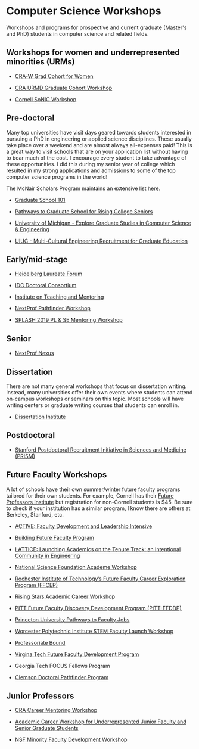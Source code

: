 # Computer Science Workshops
Workshops and programs for prospective and current graduate (Master's and PhD) students in computer science and related fields.


## Workshops for women and underrepresented minorities (URMs)

* [CRA-W Grad Cohort for Women](https://cra.org/cra-w/grad-cohort-workshop/)

* [CRA URMD Graduate Cohort Workshop](https://cra.org/crn/2018/10/applications-open-for-2019-graduate-cohort-workshops/)

* [Cornell SoNIC Workshop](https://www.cs.cornell.edu/content/workshop/sonic)


## Pre-doctoral

Many top universities have visit days geared towards students interested in pursuing a PhD in engineering or applied science disciplines. These usually take place over a weekend and are almost always all-expenses paid! This is a great way to visit schools that are on your application list without having to bear much of the cost. I encourage every student to take advantage of these opportunities. I did this during my senior year of college which resulted in my strong applications and admissions to some of the top computer science programs in the world! 

The McNair Scholars Program maintains an extensive list [here](https://mcnairscholars.com/campus-visitations/).

* [Graduate School 101](https://theihs.org/undergraduates/graduate-school-101/?utm_source=profellow&utm_medium=display&utm_campaign=graduate-school-101&utm_term=newsletter-ad&utm_content=grad-school-101-info&mc_cid=cab89c6815&mc_eid=a404ee11ad)

* [Pathways to Graduate School for Rising College Seniors](https://engineering.princeton.edu/academic-pathways/prospective-graduate-students)

* [University of Michigan - Explore Graduate Studies in Computer Science & Engineering](https://www.eecs.umich.edu/cse/egs/)

* [UIUC - Multi-Cultural Engineering Recruitment for Graduate Education](https://my.engr.illinois.edu/submit/)


## Early/mid-stage

* [Heidelberg Laureate Forum](https://www.heidelberg-laureate-forum.org/event_2018/)

* [IDC Doctoral Consortium](http://idc.acm.org/2019/doctoral-consortium/)

* [Institute on Teaching and Mentoring](https://instituteonteachingandmentoring.org/)

* [NextProf Pathfinder Workshop](https://nextprofpathfinder.engin.umich.edu/)

* [SPLASH 2019 PL & SE Mentoring Workshop](https://2019.splashcon.org/track/splash-2019-PLMW)


## Senior

* [NextProf Nexus](http://nextprofnexus.engin.umich.edu/)


## Dissertation

There are not many general workshops that focus on dissertation writing. Instead, many universities offer their own events where students can attend on-campus workshops or seminars on this topic. Most schools will have writing centers or graduate writing courses that students can enroll in.

* [Dissertation Institute](https://www.dissertationinstitute.com/)


## Postdoctoral

* [Stanford Postdoctoral Recruitment Initiative in Sciences and Medicine (PRISM)](https://postdocs.stanford.edu/PRISM?utm_source=Announcements+-+May+20%2C+2019&utm_campaign=Announcements-7%2F17%2F17&utm_medium=email)


## Future Faculty Workshops

A lot of schools have their own summer/winter future faculty programs tailored for their own students. For example, Cornell has their [Future Professors Institute](http://blogs.cornell.edu/futureprofs/) but registration for non-Cornell students is $45. Be sure to check if your institution has a similar program, I know there are others at Berkeley, Stanford, etc.  

* [ACTIVE: Faculty Development and Leadership Intensive](https://www.colorado.edu/engineering/active?utm_source=Announcements+-+May+20%2C+2019&utm_campaign=Announcements-7%2F17%2F17&utm_medium=email)

* [Building Future Faculty Program ](https://mathalliance.org/building-future-faculty-program-now-accepting-applications-for-2019/)

* [LATTICE: Launching Academics on the Tenure Track: an Intentional Community in Engineering]( https://advance.washington.edu/lattice)
 
* [National Science Foundation Academe Workshop](https://files.constantcontact.com/95a45462201/e9b18938-3d9c-4fc7-a34d-8f9360c6610b.pdf)

* [Rochester Institute of Technology’s Future Faculty Career Exploration Program (FFCEP)](https://www.rit.edu/academicaffairs/facultyrecruitment/future-faculty-programs/future-faculty-career-exploration-program)

* [Rising Stars Academic Career Workshop](https://risingstars18-eecs.mit.edu/)

* [PITT Future Faculty Discovery Development Program (PITT-FFDDP)](https://www.engineering.pitt.edu/FFDP/?utm_source=Announcements+-+July+1%2C+2019&utm_campaign=Announcements-7%2F17%2F17&utm_medium=email)

* [Princeton University Pathways to Faculty Jobs](https://engineering.princeton.edu/academic-pathways/prospective-faculty)

* [Worcester Polytechnic Institute STEM Faculty Launch Workshop](https://www.wpi.edu/news/calendar/events/stem-faculty-launch-workshop?utm_source=redirector&utm_medium=facultylaunch&utm_campaign=short_url)

* [Professoriate Bound](https://blackengineeringphd.org/)

* [Virgina Tech Future Faculty Development Program](https://www.inclusive.vt.edu/Programs/future_faculty.html)

* Georgia Tech FOCUS Fellows Program

* [Clemson Doctoral Pathfinder Program](https://www.clemson.edu/inclusion/pathfinder/)


## Junior Professors

* [CRA Career Mentoring Workshop](https://cra.org/career-mentoring-workshop/)

* [Academic Career Workshop for Underrepresented Junior Faculty and Senior Graduate Students](http://www.cmd-it.org/programs/current/acw/?fbclid=IwAR1MttEpW-iG98oacrVvTMS3UfpJ7IGwtiiLf1ZQSrcQ8qwpSh8CImBZJl0)

* [NSF Minority Faculty Development Workshop](https://serc.carleton.edu/facultyequity/workshop/2018/2018_mfdw_application.html)
